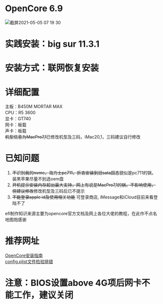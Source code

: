 # OpenCore 6.9  
![截屏2021-05-05 07 19 30](https://user-images.githubusercontent.com/23228895/117162608-82eb8d00-adf5-11eb-9d2e-eebbb6d2f0c4.png)  
# 实践安装：big sur 11.3.1  
# 安装方式：联网恢复安装  
# 详细配置  
主板：B450M MORTAR MAX  
CPU：R5 3600  
显卡：GT740  
网卡：板载  
声卡：板载  
~~机型信息为MacPro7,1~~已修改机型及三码，iMac20,1，三码建议自行修改
# 已知问题  
1. ~~不识别我的nvme，海力士pc711，折衷安装到旧sata固态~~貌似是pc711的锅，装黑苹果尽量不别选oem盘  
2. ~~开机提示安装内存超出最大支持，网上有说是MacPro7,1的锅，不影响使用，但建议修改~~修改机型及三码后已不提示
3. ~~不能登录apple id及使用相关功能~~ 可登录商店, iMessage和iCloud目前来看登陆不了  

efi制作知识来源主要为opencore官方文档及网上各位大佬的教程，在此作不点名地图炮感谢  

# 推荐网址  
[OpenCore安装指南](https://dortania.github.io/OpenCore-Install-Guide/prerequisites.html#prerequisites)  
[config.plist文件检验排错](https://opencore.slowgeek.com/)  

# 注意：BIOS设置above 4G项后网卡不能工作，建议关闭
